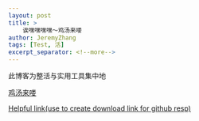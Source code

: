 ```yaml
---
layout: post
title: >
    诶嘿嘿嘿嘿～鸡汤来喽
author: JeremyZhang
tags: [Test, 活]
excerpt_separator: <!--more-->
---
```

此博客为整活与实用工具集中地<br>
<!--more-->
[鸡汤来喽](https://www.bilibili.com/video/BV1r94y1m7pb/?spm_id_from=333.337.search-card.all.click)

[Helpful link(use to create download link for github resp)](https://downgit.github.io/#/home)

